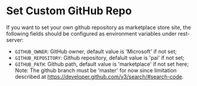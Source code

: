 # Set Custom GitHub Repo

If you want to set your own github repository as marketplace store site, the following fields should be configured as environment variables under rest-server:

* `GITHUB_OWNER`: GitHub owner, default value is 'Microsoft' if not set;
* `GITHUB_REPOSITORY`: Github repository, defalult value is 'pai' if not set;
* `GITHUB_PATH`: Github path, default value is 'marketplace' if not set here; Note: The github branch must be 'master' for now since limitation described at https://developer.github.com/v3/search/#search-code.